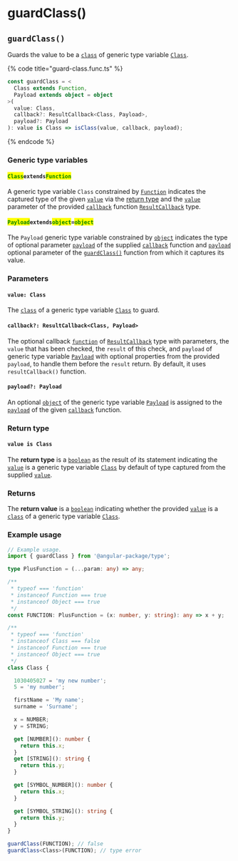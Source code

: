 # guardClass()

## `guardClass()`

Guards the value to be a [`class`](https://developer.mozilla.org/en-US/docs/Web/HTML/Global\_attributes/class) of generic type variable [`Class`](page-2.md#classextendsfunction).

{% code title="guard-class.func.ts" %}
```typescript
const guardClass = <
  Class extends Function,
  Payload extends object = object
>(
  value: Class,
  callback?: ResultCallback<Class, Payload>,
  payload?: Payload
): value is Class => isClass(value, callback, payload);
```
{% endcode %}

### Generic type variables

#### <mark style="color:green;">**`Class`**</mark>**`extends`**<mark style="color:green;">**`Function`**</mark>

A generic type variable `Class` constrained by [`Function`](https://developer.mozilla.org/en-US/docs/Web/JavaScript/Guide/Functions) indicates the captured type of the given [`value`](page-2.md#value-class) via the [return type](page-2.md#return-type) and the [`value`](../types/resultcallback.md#value-value) parameter of the provided [`callback`](page-2.md#callback-resultcallback-less-than-class-payload-greater-than) function [`ResultCallback`](../types/resultcallback.md) type.

#### <mark style="color:green;">**`Payload`**</mark>**`extends`**<mark style="color:green;">**`object`**</mark>**`=`**<mark style="color:green;">**`object`**</mark>

The `Payload` generic type variable constrained by [`object`](https://www.typescriptlang.org/docs/handbook/basic-types.html#object) indicates the type of optional parameter [`payload`](../types/resultcallback.md#payload-payload) of the supplied [`callback`](page-2.md#callback-resultcallback-less-than-type-payload-greater-than) function and [`payload`](page-2.md#payload-payload) optional parameter of the [`guardClass()`](page-2.md#guardclass) function from which it captures its value.

### Parameters

#### `value: Class`

The [`class`](https://developer.mozilla.org/en-US/docs/Web/HTML/Global\_attributes/class) of a generic type variable [`Class`](page-2.md#classextendsfunction) to guard.

#### `callback?: ResultCallback<Class, Payload>`

The optional callback [`function`](https://developer.mozilla.org/en-US/docs/Web/JavaScript/Guide/Functions) of [`ResultCallback`](../types/resultcallback.md) type with parameters, the `value` that has been checked, the `result` of this check, and `payload` of generic type variable [`Payload`](page-2.md#payloadextendsobject-object) with optional properties from the provided `payload`, to handle them before the `result` return. By default, it uses `resultCallback()` function.

#### `payload?: Payload`

An optional [`object`](https://developer.mozilla.org/en-US/docs/Web/JavaScript/Reference/Global\_Objects/Object) of the generic type variable [`Payload`](page-2.md#payloadextendsobject-object) is assigned to the [`payload`](../types/resultcallback.md#payload-payload) of the given [`callback`](page-2.md#callback-resultcallback-less-than-bigint-payload-greater-than) function.

### Return type

#### `value is Class`

The **return type** is a [`boolean`](https://www.typescriptlang.org/docs/handbook/basic-types.html#boolean) as the result of its statement indicating the [`value`](page-2.md#value-class) is a generic type variable [`Class`](page-2.md#classextendsfunction) by default of type captured from the supplied [`value`](page-2.md#value-class).

### Returns

The **return value** is a [`boolean`](https://developer.mozilla.org/en-US/docs/Web/JavaScript/Reference/Global\_Objects/Boolean) indicating whether the provided [`value`](page-2.md#value-class) is a [`class`](https://developer.mozilla.org/en-US/docs/Web/HTML/Global\_attributes/class) of a generic type variable [`Class`](page-2.md#classextendsfunction).

### Example usage

```typescript
// Example usage.
import { guardClass } from '@angular-package/type';

type PlusFunction = (...param: any) => any;

/**
 * typeof === 'function'
 * instanceof Function === true
 * instanceof Object === true
 */
const FUNCTION: PlusFunction = (x: number, y: string): any => x + y;

/**
 * typeof === 'function'
 * instanceof Class === false
 * instanceof Function === true
 * instanceof Object === true
 */
class Class {

  1030405027 = 'my new number';
  5 = 'my number';

  firstName = 'My name';
  surname = 'Surname';

  x = NUMBER;
  y = STRING;

  get [NUMBER](): number {
    return this.x;
  }
  get [STRING](): string {
    return this.y;
  }

  get [SYMBOL_NUMBER](): number {
    return this.x;
  }

  get [SYMBOL_STRING](): string {
    return this.y;
  }
}

guardClass(FUNCTION); // false
guardClass<Class>(FUNCTION); // type error
```
